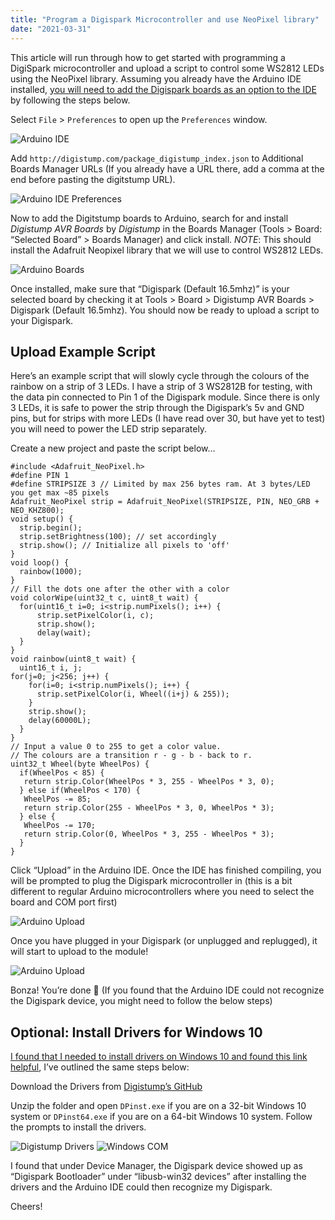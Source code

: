 ```yaml
---
title: "Program a Digispark Microcontroller and use NeoPixel library"
date: "2021-03-31"
---
```


This article will run through how to get started with programming a DigiSpark microcontroller and upload a script to control some WS2812 LEDs using the NeoPixel library.
Assuming you already have the Arduino IDE installed, [you will need to add the Digispark boards as an option to the IDE](https://digistump.com/wiki/digispark/tutorials/connecting) by following the steps below.

Select `File` > `Preferences` to open up the `Preferences` window.

![Arduino IDE](2021-03-31-arduino.gif)

Add `http://digistump.com/package_digistump_index.json` to Additional Boards Manager URLs (If you already have a URL there, add a comma at the end before pasting the digitstump URL).

![Arduino IDE Preferences](2021-03-31-arduino.png)

Now to add the Digitstump boards to Arduino, search for and install *Digistump AVR Boards* by *Digistump* in the Boards Manager (Tools > Board: “Selected Board” > Boards Manager) and click install.
*NOTE*: This should install the Adafruit Neopixel library that we will use to control WS2812 LEDs.

![Arduino Boards](2021-03-31-arduino-boards.gif)

Once installed, make sure that “Digispark (Default 16.5mhz)” is your selected board by checking it at Tools > Board > Digistump AVR Boards > Digispark (Default 16.5mhz).
You should now be ready to upload a script to your Digispark.

## Upload Example Script
Here’s an example script that will slowly cycle through the colours of the rainbow on a strip of 3 LEDs.
I have a strip of 3 WS2812B for testing, with the data pin connected to Pin 1 of the Digispark module. Since there is only 3 LEDs, it is safe to power the strip through the Digispark’s 5v and GND pins, but for strips with more LEDs (I have read over 30, but have yet to test) you will need to power the LED strip separately.

Create a new project and paste the script below…

```
#include <Adafruit_NeoPixel.h>
#define PIN 1
#define STRIPSIZE 3 // Limited by max 256 bytes ram. At 3 bytes/LED you get max ~85 pixels
Adafruit_NeoPixel strip = Adafruit_NeoPixel(STRIPSIZE, PIN, NEO_GRB + NEO_KHZ800);
void setup() {
  strip.begin();
  strip.setBrightness(100); // set accordingly
  strip.show(); // Initialize all pixels to 'off'
}
void loop() {
  rainbow(1000);  
}
// Fill the dots one after the other with a color
void colorWipe(uint32_t c, uint8_t wait) {
  for(uint16_t i=0; i<strip.numPixels(); i++) {
      strip.setPixelColor(i, c);
      strip.show();
      delay(wait);
  }
}
void rainbow(uint8_t wait) {
  uint16_t i, j;
for(j=0; j<256; j++) {
    for(i=0; i<strip.numPixels(); i++) {
      strip.setPixelColor(i, Wheel((i+j) & 255));
    }
    strip.show();
    delay(60000L);
  }
}
// Input a value 0 to 255 to get a color value.
// The colours are a transition r - g - b - back to r.
uint32_t Wheel(byte WheelPos) {
  if(WheelPos < 85) {
   return strip.Color(WheelPos * 3, 255 - WheelPos * 3, 0);
  } else if(WheelPos < 170) {
   WheelPos -= 85;
   return strip.Color(255 - WheelPos * 3, 0, WheelPos * 3);
  } else {
   WheelPos -= 170;
   return strip.Color(0, WheelPos * 3, 255 - WheelPos * 3);
  }
}
```

Click “Upload” in the Arduino IDE.
Once the IDE has finished compiling, you will be prompted to plug the Digispark microcontroller in (this is a bit different to regular Arduino microcontrollers where you need to select the board and COM port first)

![Arduino Upload](2021-03-31-arduino-upload-1.png)

Once you have plugged in your Digispark (or unplugged and replugged), it will start to upload to the module!

![Arduino Upload](2021-03-31-arduino-upload-2.png)

Bonza! You’re done 🚀
(If you found that the Arduino IDE could not recognize the Digispark device, you might need to follow the below steps)

## Optional: Install Drivers for Windows 10
[I found that I needed to install drivers on Windows 10 and found this link helpful](https://startingelectronics.org/tutorials/arduino/digispark/digispark-windows-setup/), I’ve outlined the same steps below:

Download the Drivers from [Digistump’s GitHub](https://github.com/digistump/DigistumpArduino/releases/download/1.6.7/Digistump.Drivers.zip)

Unzip the folder and open `DPinst.exe` if you are on a 32-bit Windows 10 system or `DPinst64.exe` if you are on a 64-bit Windows 10 system. Follow the prompts to install the drivers.

![Digistump Drivers](2021-03-31-digistump.png)
![Windows COM](2021-03-31-com.png)

I found that under Device Manager, the Digispark device showed up as “Digispark Bootloader” under “libusb-win32 devices” after installing the drivers and the Arduino IDE could then recognize my Digispark.

Cheers!